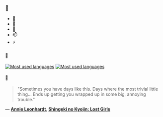 ### 👋

- 🔭
- 🌱
- 💬
- 📫
- ⚡

#### 🧏

[![Most used languages](https://github-readme-stats-aynah.vercel.app/api/top-langs/?username=aynh&theme=solarized-dark&langs_count=6&layout=compact&hide_title=true)](https://github.com/anuraghazra/github-readme-stats#gh-dark-mode-only)
[![Most used languages](https://github-readme-stats-aynah.vercel.app/api/top-langs/?username=aynh&theme=solarized-light&langs_count=6&layout=compact&hide_title=true)](https://github.com/anuraghazra/github-readme-stats#gh-light-mode-only)

#### 💬

> "Sometimes you have days like this. Days where the most trivial little thing... Ends up getting you wrapped up in some big, annoying trouble."

&mdash; [**Annie Leonhardt**](https://myanimelist.net/character.php?q=Annie%20Leonhardt&cat=character), [**Shingeki no Kyojin: Lost Girls**](https://myanimelist.net/search/all?q=Shingeki%20no%20Kyojin%3A%20Lost%20Girls&cat=all)
